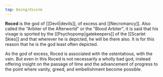 ```yaml
---
tag: being/divine
---
```

**Roced** is the god of [[Devil|devils]], of excess and [[Necromancy]]. Also called the "Arbiter of the Afterworld" or the "Blood Arbiter", it is said that his visage is sported by the [[Psychopomp|gatekeepers]] of the [[Scarlet Skies]] and that wherever he is depicted, he will be there also. It is for this reason that he is the god least often depicted.

As the god of excess, Roced is associated with the ostentatious, with the vain. But even in this Roced is not necessarily a wholly bad god, instead offering insight on the passage of time and the advancement of progress to the point where vanity, greed, and embellishment become possible.